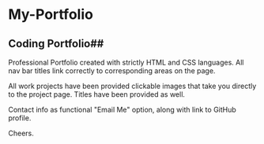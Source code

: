 # My-Portfolio

## Coding Portfolio##

Professional Portfolio created with strictly HTML and CSS languages. All nav bar titles link correctly to corresponding areas on the page.

All work projects have been provided clickable images that take you directly to the project page. Titles have been provided as well. 

Contact info as functional "Email Me" option, along with link to GitHub profile. 

Cheers.
